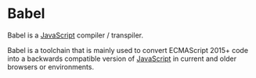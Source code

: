 # Babel

Babel is a [JavaScript][language-javascript] compiler / transpiler.

Babel is a toolchain that is mainly used to convert ECMAScript 2015+ code into a backwards compatible version of [JavaScript][language-javascript] in current and older browsers or environments.

[language-javascript]: ../../languages/javascript

